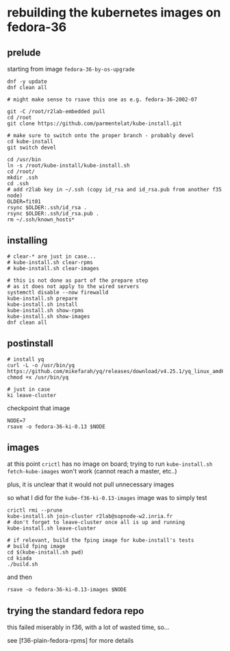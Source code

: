 # rebuilding the kubernetes images on fedora-36

## prelude

starting from image `fedora-36-by-os-upgrade`

```
dnf -y update
dnf clean all

# might make sense to rsave this one as e.g. fedora-36-2002-07

git -C /root/r2lab-embedded pull
cd /root
git clone https://github.com/parmentelat/kube-install.git

# make sure to switch onto the proper branch - probably devel
cd kube-install
git switch devel

cd /usr/bin
ln -s /root/kube-install/kube-install.sh
cd /root/
mkdir .ssh
cd .ssh
# add r2lab key in ~/.ssh (copy id_rsa and id_rsa.pub from another f35 node)
OLDER=fit01
rsync $OLDER:.ssh/id_rsa .
rsync $OLDER:.ssh/id_rsa.pub .
rm ~/.ssh/known_hosts*

```

## installing

```
# clear-* are just in case...
# kube-install.sh clear-rpms
# kube-install.sh clear-images

# this is not done as part of the prepare step
# as it does not apply to the wired servers
systemctl disable --now firewalld
kube-install.sh prepare
kube-install.sh install
kube-install.sh show-rpms
kube-install.sh show-images
dnf clean all
```

## postinstall
```
# install yq
curl -L -o /usr/bin/yq https://github.com/mikefarah/yq/releases/download/v4.25.1/yq_linux_amd64
chmod +x /usr/bin/yq

# just in case
ki leave-cluster
```

checkpoint that image

```
NODE=7
rsave -o fedora-36-ki-0.13 $NODE
```

## images

at this point `crictl` has no image on board; trying to run `kube-install.sh
fetch-kube-images` won't work (cannot reach a master, etc..)

plus, it is unclear that it would not pull unnecessary images

so what I did for the `kube-f36-ki-0.13-images` image was to simply test

```
crictl rmi --prune
kube-install.sh join-cluster r2lab@sopnode-w2.inria.fr
# don't forget to leave-cluster once all is up and running
kube-install.sh leave-cluster

# if relevant, build the fping image for kube-install's tests
# build fping image
cd $(kube-install.sh pwd)
cd kiada
./build.sh
```

and then

```
rsave -o fedora-36-ki-0.13-images $NODE
```

## trying the standard fedora repo

this failed miserably in f36, with a lot of wasted time, so...

see [f36-plain-fedora-rpms] for more details
